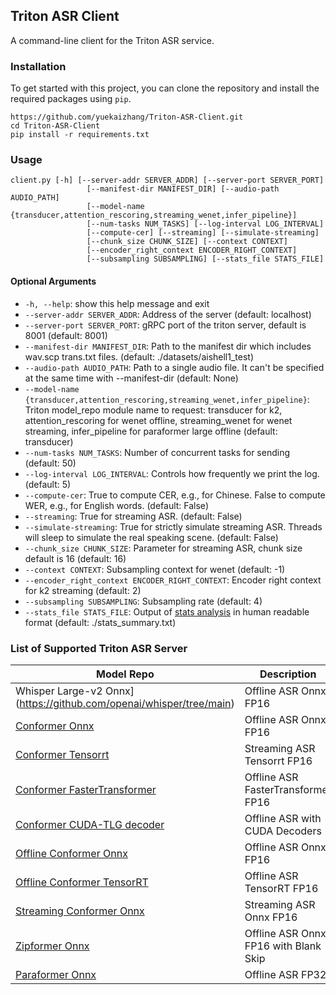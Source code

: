 ## Triton ASR Client

A command-line client for the Triton ASR service.


### Installation

To get started with this project, you can clone the repository and install the required packages using `pip`.

   ```
   https://github.com/yuekaizhang/Triton-ASR-Client.git
   cd Triton-ASR-Client
   pip install -r requirements.txt
   ```

### Usage

```
client.py [-h] [--server-addr SERVER_ADDR] [--server-port SERVER_PORT]
                 [--manifest-dir MANIFEST_DIR] [--audio-path AUDIO_PATH]
                 [--model-name {transducer,attention_rescoring,streaming_wenet,infer_pipeline}]
                 [--num-tasks NUM_TASKS] [--log-interval LOG_INTERVAL]
                 [--compute-cer] [--streaming] [--simulate-streaming]
                 [--chunk_size CHUNK_SIZE] [--context CONTEXT]
                 [--encoder_right_context ENCODER_RIGHT_CONTEXT]
                 [--subsampling SUBSAMPLING] [--stats_file STATS_FILE]
```

#### Optional Arguments

* `-h, --help`: show this help message and exit
* `--server-addr SERVER_ADDR`: Address of the server (default: localhost)
* `--server-port SERVER_PORT`: gRPC port of the triton server, default is 8001 (default: 8001)
* `--manifest-dir MANIFEST_DIR`: Path to the manifest dir which includes wav.scp trans.txt files. (default: ./datasets/aishell1_test)
* `--audio-path AUDIO_PATH`: Path to a single audio file. It can't be specified at the same time with --manifest-dir (default: None)
* `--model-name {transducer,attention_rescoring,streaming_wenet,infer_pipeline}`: Triton model_repo module name to request: transducer for k2, attention_rescoring for wenet offline, streaming_wenet for wenet streaming, infer_pipeline for paraformer large offline (default: transducer)
* `--num-tasks NUM_TASKS`: Number of concurrent tasks for sending (default: 50)
* `--log-interval LOG_INTERVAL`: Controls how frequently we print the log. (default: 5)
* `--compute-cer`: True to compute CER, e.g., for Chinese. False to compute WER, e.g., for English words. (default: False)
* `--streaming`: True for streaming ASR. (default: False)
* `--simulate-streaming`: True for strictly simulate streaming ASR. Threads will sleep to simulate the real speaking scene. (default: False)
* `--chunk_size CHUNK_SIZE`: Parameter for streaming ASR, chunk size default is 16 (default: 16)
* `--context CONTEXT`: Subsampling context for wenet (default: -1)
* `--encoder_right_context ENCODER_RIGHT_CONTEXT`: Encoder right context for k2 streaming (default: 2)
* `--subsampling SUBSAMPLING`: Subsampling rate (default: 4)
* `--stats_file STATS_FILE`: Output of [stats analysis](poe://www.poe.com/_api/key_phrase?phrase=stats%20analysis&prompt=Tell%20me%20more%20about%20stats%20analysis.) in human readable format (default: ./stats_summary.txt)



### List of Supported Triton ASR Server
| Model Repo | Description | Source | HuggingFace Link |
| --- | --- | --- | -- |
| Whisper Large-v2 Onnx](https://github.com/openai/whisper/tree/main) | Offline ASR Onnx FP16 |Openai | yuekai/model_repo_whisper_large_v2  |
| [Conformer Onnx](https://github.com/wenet-e2e/wenet/tree/main/runtime/gpu/model_repo) | Offline ASR Onnx FP16 |Wenet | yuekai/model_repo_conformer_aishell_wenet  |
| [Conformer Tensorrt](https://github.com/wenet-e2e/wenet/tree/main/runtime/gpu/tensorrt/model_repo_stateful_trt) |Streaming ASR Tensorrt FP16 |Wenet |  |
| [Conformer FasterTransformer](https://github.com/wenet-e2e/wenet/tree/main/runtime/gpu/tensorrt_fastertransformer/model_repo_ft) | Offline ASR FasterTransformer FP16|Wenet |  |
| [Conformer CUDA-TLG decoder](https://github.com/wenet-e2e/wenet/tree/main/runtime/gpu/cuda_decoders/model_repo_cuda_decoder) | Offline ASR with CUDA Decoders|Wenet | speechai/model_repo_conformer_aishell_wenet_tlg |
| [Offline Conformer Onnx](https://github.com/k2-fsa/sherpa/tree/master/triton/model_repo_offline) | Offline ASR Onnx FP16 |k2 |wd929/k2_conformer_offline_onnx_model_repo
| [Offline Conformer TensorRT](https://github.com/k2-fsa/sherpa/tree/master/triton/model_repo_offline) | Offline ASR TensorRT FP16 |k2 |wd929/k2_conformer_offline_trt_model_repo |
| [Streaming Conformer Onnx](https://github.com/k2-fsa/sherpa/tree/master/triton/model_repo_streaming) | Streaming ASR Onnx FP16 |k2 | |
| [Zipformer Onnx](https://github.com/k2-fsa/sherpa/tree/master/triton/zipformer/model_repo_offline_bs) | Offline ASR Onnx FP16 with Blank Skip |k2 | |
| [Paraformer Onnx](https://github.com/alibaba-damo-academy/FunASR/tree/main/funasr/runtime/triton_gpu/model_repo_paraformer_large_offline) | Offline ASR FP32 |FunASR | |



